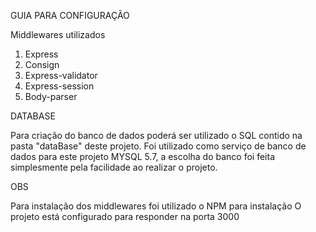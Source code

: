GUIA PARA CONFIGURAÇÃO


Middlewares utilizados
  1. Express
  2. Consign
  3. Express-validator
  4. Express-session
  5. Body-parser

DATABASE

  Para criação do banco de dados poderá ser utilizado o SQL contido na pasta "dataBase" deste projeto.
  Foi utilizado como serviço de banco de dados para este projeto MYSQL 5.7, a escolha do banco foi feita simplesmente pela facilidade ao realizar o projeto.
  

OBS

  Para instalação dos middlewares foi utilizado o NPM para instalação
  O projeto está configurado para responder na porta 3000
